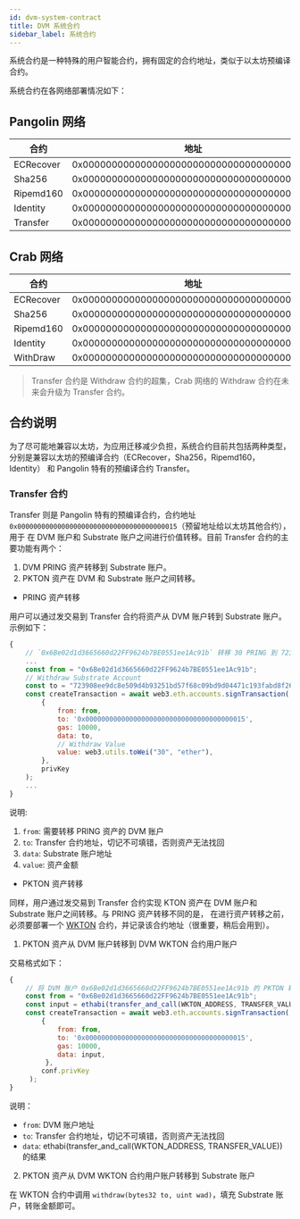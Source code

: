 ```yaml
---
id: dvm-system-contract
title: DVM 系统合约
sidebar_label: 系统合约
---
```


系统合约是一种特殊的用户智能合约，拥有固定的合约地址，类似于以太坊预编译合约。

系统合约在各网络部署情况如下：

## Pangolin 网络

| 合约           | 地址   |
| ------------- | -------|
| ECRecover     | 0x0000000000000000000000000000000000000001 |
| Sha256        | 0x0000000000000000000000000000000000000002 |
| Ripemd160     | 0x0000000000000000000000000000000000000003 |
| Identity      | 0x0000000000000000000000000000000000000004 |
| Transfer      | 0x0000000000000000000000000000000000000015 |

## Crab 网络

| 合约           | 地址   |
| ------------- | -------|
| ECRecover     | 0x0000000000000000000000000000000000000001 |
| Sha256        | 0x0000000000000000000000000000000000000002 |
| Ripemd160     | 0x0000000000000000000000000000000000000003 |
| Identity      | 0x0000000000000000000000000000000000000004 |
| WithDraw      | 0x0000000000000000000000000000000000000015 |

> Transfer 合约是 Withdraw 合约的超集，Crab 网络的 Withdraw 合约在未来会升级为 Transfer 合约。

## 合约说明

为了尽可能地兼容以太坊，为应用迁移减少负担，系统合约目前共包括两种类型，分别是兼容以太坊的预编译合约（ECRecover，Sha256，Ripemd160，Identity） 和 Pangolin 特有的预编译合约 Transfer。

### Transfer 合约

Transfer 则是 Pangolin 特有的预编译合约，合约地址 `0x0000000000000000000000000000000000000015`（预留地址给以太坊其他合约），用于 在 DVM 账户和 Substrate 账户之间进行价值转移。目前 Transfer 合约的主要功能有两个：

1. DVM PRING 资产转移到 Substrate 账户。
2. PKTON 资产在 DVM 和 Substrate 账户之间转移。

* PRING 资产转移

用户可以通过发交易到 Transfer 合约将资产从 DVM 账户转到 Substrate 账户。示例如下：

```js
{
    // `0x6Be02d1d3665660d22FF9624b7BE0551ee1Ac91b` 转移 30 PRING 到 723908ee9dc8e509d4b93251bd57f68c09bd9d04471c193fabd8f26c54284a4b。
    ...
    const from = "0x6Be02d1d3665660d22FF9624b7BE0551ee1Ac91b";
    // Withdraw Substrate Account
    const to = "723908ee9dc8e509d4b93251bd57f68c09bd9d04471c193fabd8f26c54284a4b";
    const createTransaction = await web3.eth.accounts.signTransaction(
	    {
		    from: from,
		    to: '0x0000000000000000000000000000000000000015',
		    gas: 10000,
		    data: to,
            // Withdraw Value
		    value: web3.utils.toWei("30", "ether"),
	    },
	    privKey
    );
    ...
}
```

说明:
1. `from`: 需要转移 PRING 资产的 DVM 账户
2. `to`: Transfer 合约地址，切记不可填错，否则资产无法找回
3. `data`: Substrate 账户地址
4. `value`: 资产金额

* PKTON 资产转移


同样，用户通过发交易到 Transfer 合约实现 KTON 资产在 DVM 账户和 Substrate 账户之间转移。与 PRING 资产转移不同的是，
在进行资产转移之前，必须要部署一个 [WKTON](https://github.com/evolutionlandorg/token-contracts/blob/dev/src/WCKTON.sol) 合约，并记录该合约地址（很重要，稍后会用到）。

1. PKTON 资产从 DVM 账户转移到 DVM WKTON 合约用户账户

交易格式如下：

```js
{
    // 将 DVM 账户 0x6Be02d1d3665660d22FF9624b7BE0551ee1Ac91b 的 PKTON 转移到 WKTON 合约 0x6Be02d1d3665660d22FF9624b7BE0551ee1Ac91b 用户账户内。
    const from = "0x6Be02d1d3665660d22FF9624b7BE0551ee1Ac91b";
    const input = ethabi(transfer_and_call(WKTON_ADDRESS, TRANSFER_VALUE));
    const createTransaction = await web3.eth.accounts.signTransaction(
        {
            from: from,
            to: '0x0000000000000000000000000000000000000015',
            gas: 10000,
            data: input,
         },
        conf.privKey
     );
}
```

说明：

* `from`: DVM 账户地址
* `to`: Transfer 合约地址，切记不可填错，否则资产无法找回
* `data`: ethabi(transfer_and_call(WKTON_ADDRESS, TRANSFER_VALUE)) 的结果

2. PKTON 资产从 DVM WKTON 合约用户账户转移到 Substrate 账户

在 WKTON 合约中调用 `withdraw(bytes32 to, uint wad)`，填充 Substrate 账户，转账金额即可。   